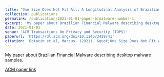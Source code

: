 ```yaml
---
title: "One Size Does Not Fit All: A Longitudinal Analysis of Brazilian Financial Malware"
collection: publications
permalink: /publication/2021-01-01-paper-brmalware-number-1
excerpt: 'My paper about Brazilian Financial Malware describing desktop malware samples.'
date: 2021-01-01
venue: 'ACM Transactions On Privacy and Security (TOPS)'
paperurl: 'https://dl.acm.org/doi/10.1145/3429741'
citation: 'Botacin et al, Marcus. (2021). &quot;One Size Does Not Fit All: A Longitudinal Analysis of Brazilian Financial Malware.&quot; <i>ACM TOPS</i>. 1(1).'
---
```

My paper about Brazilian Financial Malware describing desktop malware samples.

[ACM paper link](https://dl.acm.org/doi/10.1145/3429741)

